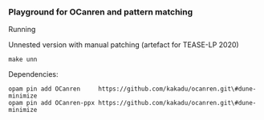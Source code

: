 ### Playground for OCanren and pattern matching

Running

Unnested version with manual patching (artefact for TEASE-LP 2020)

    make unn

Dependencies:

    opam pin add OCanren     https://github.com/kakadu/ocanren.git\#dune-minimize
    opam pin add OCanren-ppx https://github.com/kakadu/ocanren.git\#dune-minimize

